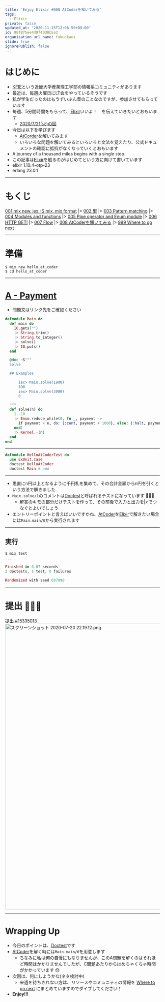 ```yaml
---
title: 'Enjoy Elixir #008 AtCoderを解いてみる'
tags:
  - Elixir
private: false
updated_at: '2020-11-15T12:06:50+09:00'
id: 98f875ee4d0f4038b5a2
organization_url_name: fukuokaex
slide: true
ignorePublish: false
---
```

# はじめに
- [KFIE](https://kfieyaruki.connpass.com/)という近畿大学産業理工学部の情報系コミュニティがあります
- 最近は、毎週火曜日にLT会をやっているそうです
- 私が学生だったのはもうずいぶん昔のことなのですが、参加させてもらっています
- 毎週、5分間時間をもらって、[Elixir](https://elixir-lang.org/)いいよ！　を伝えていきたいとおもいます
    - [2020/7/21(火)の回](https://kfieyaruki.connpass.com/event/183531/)
- 今日は以下を学びます
    - [AtCorder](https://atcoder.jp/?lang=ja)を解いてみます
    - いろいろな問題を解いてみるといろいろと文法を覚えたり、公式ドキュメントの確認に抵抗がなくなっていくとおもいます
- A journey of a thousand miles begins with a single step.
- この記事は[Elixir](https://elixir-lang.org/)を触るのがはじめてという方に向けて書いています
- elixir         1.10.4-otp-23
- erlang         23.0.1

----
# もくじ
[001 mix new, iex -S mix, mix format](https://qiita.com/torifukukaiou/items/d04d0273749c41eb50af)
|> [002 型](https://qiita.com/torifukukaiou/items/1f5789dbd05498be1132)
|> [003 Pattern matching](https://qiita.com/torifukukaiou/items/47b088f6c44ccf213226)
|> [004 Modules and functions](https://qiita.com/torifukukaiou/items/2b6f30db0a7d37c4f139)
|> [005 Pipe operator and Enum module](https://qiita.com/torifukukaiou/items/70a350cfc45d0eb58371)
|> [006 HTTP GET!](https://qiita.com/torifukukaiou/items/e4416cca916497ee76fb)
|> [007 Flow](https://qiita.com/torifukukaiou/items/eb1aa2c8842adfc40637)
|> [008 AtCoderを解いてみる](https://qiita.com/torifukukaiou/items/98f875ee4d0f4038b5a2)
|> [999 Where to go next](https://qiita.com/torifukukaiou/items/4fa0747546aafa3fe89a)

----
# 準備

```console
$ mix new hello_at_coder
$ cd hello_at_coder
```


----
# [A - Payment](https://atcoder.jp/contests/abc173/tasks/abc173_a)

- 問題文はリンク先をご確認ください

```elixir:lib/main.ex
defmodule Main do
  def main do
    IO.gets("")
    |> String.trim()
    |> String.to_integer()
    |> solve()
    |> IO.puts()
  end

  @doc ~S"""
  Solve

  ## Examples

      iex> Main.solve(1900)
      100
      iex> Main.solve(3000)
      0

  """
  def solve(n) do
    1..10
    |> Enum.reduce_while(0, fn _, payment ->
      if payment < n, do: {:cont, payment + 1000}, else: {:halt, payment}
    end)
    |> Kernel.-(n)
  end
end
```

----

```elixir:test/hello_at_coder_test.exs
defmodule HelloAtCoderTest do
  use ExUnit.Case
  doctest HelloAtCoder
  doctest Main # add
```

----

- 愚直にn円以上となるように千円札を集めて、その合計金額からn円を引くという方法で解きました
- `Main.solve/1`のコメントは[Doctest](https://elixir-lang.org/getting-started/mix-otp/docs-tests-and-with.html#doctests)と呼ばれるテストになっています :rocket::rocket::rocket: 
    - 解答のキモの部分だけテストを作って、その前後で入力と出力を[|>](https://hexdocs.pm/elixir/Kernel.html#%7C%3E/2)でつなぐとよいでしょう
- エントリーポイントと言えばいいですかね、[AtCoder](https://atcoder.jp/?lang=ja)を[Elixir](https://elixir-lang.org/)で解きたい場合には`Main.main/0`から実行されます

----

## 実行
```elixir
$ mix test
...

Finished in 0.07 seconds
2 doctests, 1 test, 0 failures

Randomized with seed 687098
```



----
# 提出 :tada::tada::tada: 

[提出 #15335013](https://atcoder.jp/contests/abc173/submissions/15335013)
<img width="929" alt="スクリーンショット 2020-07-20 22.19.12.png" src="https://qiita-image-store.s3.ap-northeast-1.amazonaws.com/0/131808/3eb254f8-479a-ed5d-fecc-f0478688dfc1.png">

----

# Wrapping Up
- 今日のポイントは、[Doctest](https://elixir-lang.org/getting-started/mix-otp/docs-tests-and-with.html#doctests)です
- [AtCoder](https://atcoder.jp/?lang=ja)を解く時には`Main.main/0`を用意します
    - ちなみに私は何の自慢にもなりませんが、このA問題を解くのはそれほど時間はかかりませんでしたが、C問題あたりからはめちゃくちゃ時間がかかっています :sweat: 
- 次回は、何にしようかな(ネタ検討中)
    - 来週を待ちきれない方は、リソースやコミュニティの情報を [Where to go next](https://qiita.com/torifukukaiou/items/4fa0747546aafa3fe89a) にまとめていますのでダイブしてください！
- **Enjoy!!!**
